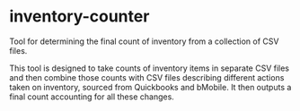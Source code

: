 # inventory-counter
Tool for determining the final count of inventory from a collection of CSV files.

This tool is designed to take counts of inventory items in separate CSV files and then combine those counts with CSV files describing different actions taken on inventory, sourced from Quickbooks and bMobile. It then outputs a final count accounting for all these changes.
